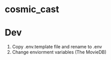 # cosmic_cast

# Dev

1. Copy .env.template file and rename to .env
2. Change enviorment variables (The MovieDB)
